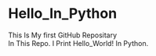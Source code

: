 # Hello_In_Python

This Is My first GitHub Repositary
<br>
In This Repo. I Print Hello_World! In Python.
